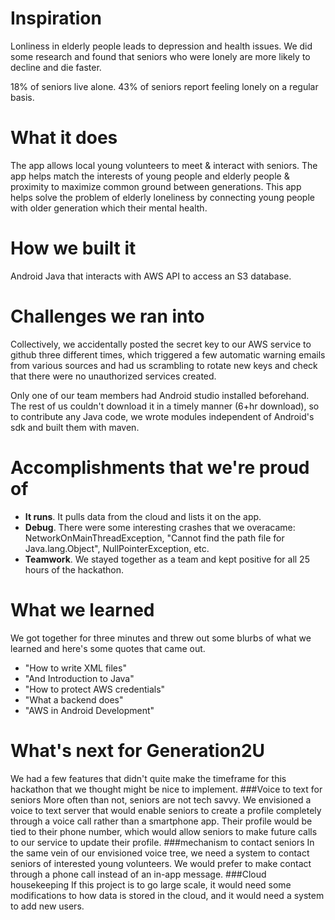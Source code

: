 # Inspiration
Lonliness in elderly people leads to depression and health issues.
We did some research and found that seniors who were lonely are more likely to decline and die faster.

18% of seniors live alone.
43% of seniors report feeling lonely on a regular basis.

# What it does
The app allows local young volunteers to meet & interact with seniors.
The app helps match the interests of young people and elderly people & proximity to maximize common ground between generations.
This app helps solve the problem of elderly loneliness by connecting young people with older generation which their mental health.

# How we built it
Android Java that interacts with AWS API to access an S3 database.

# Challenges we ran into
Collectively, we accidentally posted the secret key to our AWS service to github three different times, which triggered 
a few automatic warning emails from various sources and had us scrambling to rotate new keys and check that there were no unauthorized services created. 

Only one of our team members had Android studio installed beforehand. The rest of us couldn't download it in a timely manner (6+hr download), 
so to contribute any Java code, we wrote modules independent of Android's sdk and built them with maven.

# Accomplishments that we're proud of
+ **It runs**. It pulls data from the cloud and lists it on the app.
+  **Debug**. There were some interesting crashes that we overacame: NetworkOnMainThreadException,
"Cannot find the path file for Java.lang.Object", NullPointerException, etc.
+ **Teamwork**. We stayed together as a team and kept positive for all 25 hours of the hackathon.

# What we learned
We got together for three minutes and threw out some blurbs of what we learned and here's some quotes that came out.
+ "How to write XML files"
+ "And Introduction to Java"
+ "How to protect AWS credentials"
+ "What a backend does"
+ "AWS in Android Development"

# What's next for Generation2U
We had a few features that didn't quite make the timeframe for this hackathon that we thought might be nice to implement.
###Voice to text for seniors
More often than not, seniors are not tech savvy. 
We envisioned a voice to text server that would enable seniors to create a profile completely through a voice call rather than a smartphone app.
Their profile would be tied to their phone number, which would allow seniors to make future calls to our service to update their profile.
###mechanism to contact seniors
In the same vein of our envisioned voice tree, we need a system to contact seniors of interested young volunteers. We would prefer to make contact
through a phone call instead of an in-app message. 
###Cloud housekeeping
If this project is to go large scale, it would need some modifications to how data is stored in the cloud, and it would need a system to add new users. 